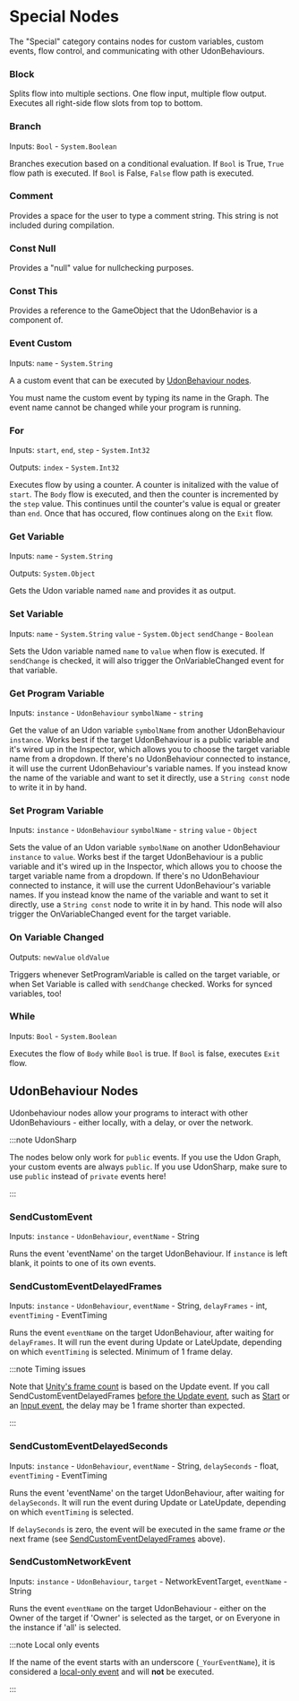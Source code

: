 # Special Nodes

The "Special" category contains nodes for custom variables, custom events, flow control, and communicating with other UdonBehaviours.

### Block
Splits flow into multiple sections. One flow input, multiple flow output. Executes all right-side flow slots from top to bottom.

### Branch
Inputs: `Bool` - `System.Boolean`

Branches execution based on a conditional evaluation. If `Bool` is True, `True` flow path is executed. If `Bool` is False, `False` flow path is executed.

### Comment
Provides a space for the user to type a comment string. This string is not included during compilation.

### Const Null
Provides a "null" value for nullchecking purposes.

### Const This
Provides a reference to the GameObject that the UdonBehavior is a component of.

### Event Custom
Inputs: `name` - `System.String`

A a custom event that can be executed by [UdonBehaviour nodes](#udonbehaviour-nodes). 

You must name the custom event by typing its name in the Graph. The event name cannot be changed while your program is running.

### For
Inputs: `start`, `end`, `step` - `System.Int32`

Outputs: `index` - `System.Int32`

Executes flow by using a counter. A counter is initalized with the value of `start`. The `Body` flow is executed, and then the counter is incremented by the `step` value. This continues until the counter's value is equal or greater than `end`. Once that has occured, flow continues along on the `Exit` flow.

### Get Variable
Inputs: `name` - `System.String`

Outputs: `System.Object`

Gets the Udon variable named `name` and provides it as output.

### Set Variable
Inputs: `name` - `System.String` `value` - `System.Object` `sendChange` - `Boolean`

Sets the Udon variable named `name` to `value` when flow is executed. If `sendChange` is checked, it will also trigger the OnVariableChanged event for that variable.

### Get Program Variable
Inputs: `instance` - `UdonBehaviour` `symbolName` - `string`

Get the value of an Udon variable `symbolName` from another UdonBehaviour `instance`. Works best if the target UdonBehaviour is a public variable and it's wired up in the Inspector, which allows you to choose the target variable name from a dropdown. If there's no UdonBehaviour connected to instance, it will use the current UdonBehaviour's variable names. If you instead know the name of the variable and want to set it directly, use a `String const` node to write it in by hand.

### Set Program Variable
Inputs: `instance` - `UdonBehaviour` `symbolName` - `string` `value` - `Object`

Sets the value of an Udon variable `symbolName` on another UdonBehaviour `instance` to `value`. Works best if the target UdonBehaviour is a public variable and it's wired up in the Inspector, which allows you to choose the target variable name from a dropdown. If there's no UdonBehaviour connected to instance, it will use the current UdonBehaviour's variable names. If you instead know the name of the variable and want to set it directly, use a `String const` node to write it in by hand. This node will also trigger the OnVariableChanged event for the target variable.

### On Variable Changed
Outputs: `newValue` `oldValue`

Triggers whenever SetProgramVariable is called on the target variable, or when Set Variable is called with `sendChange` checked. Works for synced variables, too!

### While
Inputs: `Bool` - `System.Boolean`

Executes the flow of `Body` while `Bool` is true. If `Bool` is false, executes `Exit` flow.

## UdonBehaviour Nodes
Udonbehaviour nodes allow your programs to interact with other UdonBehaviours - either locally, with a delay, or over the network.

:::note UdonSharp

The nodes below only work for `public` events. If you use the Udon Graph, your custom events are always `public`. If you use UdonSharp, make sure to use `public` instead of `private` events here!

:::

### SendCustomEvent
Inputs: `instance` - `UdonBehaviour`, `eventName` - String

Runs the event 'eventName' on the target UdonBehaviour. If `instance` is left blank, it points to one of its own events.

### SendCustomEventDelayedFrames
Inputs: `instance` - `UdonBehaviour`, `eventName` - String, `delayFrames` - int, `eventTiming` - EventTiming

Runs the event `eventName` on the target UdonBehaviour, after waiting for `delayFrames`. It will run the event during Update or LateUpdate, depending on which `eventTiming` is selected. Minimum of 1 frame delay.

:::note Timing issues

Note that [Unity's frame count](https://docs.unity3d.com/ScriptReference/Time-frameCount.html) is based on the Update event. If you call SendCustomEventDelayedFrames [before the Update event](/worlds/udon/event-execution-order), such as [Start](https://docs.unity3d.com/ScriptReference/MonoBehaviour.Start.html) or an [Input event](/worlds/udon/input-events), the delay may be 1 frame shorter than expected.

:::

### SendCustomEventDelayedSeconds
Inputs: `instance` - `UdonBehaviour`, `eventName` - String, `delaySeconds` - float, `eventTiming` - EventTiming

Runs the event 'eventName' on the target UdonBehaviour, after waiting for `delaySeconds`. It will run the event during Update or LateUpdate, depending on which `eventTiming` is selected.

If `delaySeconds` is zero, the event will be executed in the same frame *or* the next frame (see [SendCustomEventDelayedFrames](/worlds/udon/graph/special-nodes#sendcustomeventdelayedframes) above).

### SendCustomNetworkEvent
Inputs: `instance` - `UdonBehaviour`, `target` - NetworkEventTarget, `eventName` - String

Runs the event `eventName` on the target UdonBehaviour - either on the Owner of the target if 'Owner' is selected as the target, or on Everyone in the instance if 'all' is selected.

:::note Local only events

If the name of the event starts with an underscore (`_YourEventName`), it is considered a [local-only event](/worlds/udon/networking/#local-only-events) and will **not** be executed.

:::